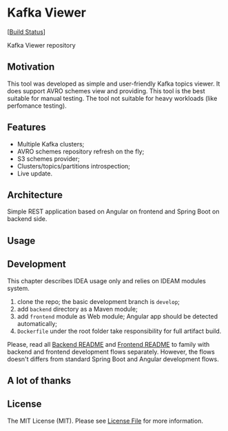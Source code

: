 # Kafka Viewer
[[Build Status](https://codebuild.us-east-1.amazonaws.com/badges?uuid=eyJlbmNyeXB0ZWREYXRhIjoicTFDbGEvQ3JEZzVSc3MzYml4KzNZUnFKYWlwZmsraStXRkQ5R2NUdTNCSFRnclBNc1hWcjNkRTBMRUdPVFJuRjNpQk43TU1PRThaelZCN0loVnlTeVd3PSIsIml2UGFyYW1ldGVyU3BlYyI6IkdtR3J4djF2aEU3a2txSUUiLCJtYXRlcmlhbFNldFNlcmlhbCI6MX0%3D&branch=master)]


Kafka Viewer repository

## Motivation
This tool was developed as simple and user-friendly Kafka topics viewer.
It does support AVRO schemes view and providing.
This tool is the best suitable for manual testing.
The tool not suitable for heavy workloads (like perfomance testing).

## Features
* Multiple Kafka clusters;
* AVRO schemes repository refresh on the fly;
* S3 schemes provider;
* Clusters/topics/partitions introspection;
* Live update.

## Architecture
Simple REST application based on Angular on frontend and Spring Boot on backend side.

## Usage

## Development

This chapter describes IDEA usage only and relies on IDEAM modules system.

1) clone the repo; the basic development branch is `develop`;
2) add `backend` directory as a Maven module;
3) add `frontend` module as Web module; Angular app should be detected automatically;
4) `Dockerfile` under the root folder take responsibility for full artifact build.

Please, read all [Backend README](https://github.com/PertsevRoman/kafka-viewer/blob/develop/backend/README.md)
and [Frontend README](https://github.com/PertsevRoman/kafka-viewer/blob/develop/frontend/README.md)
to family with backend and frontend development flows separately. However, the flows doesn't differs from
standard Spring Boot and Angular development flows. 

## A lot of thanks

## License
The MIT License (MIT). Please see [License File](LICENSE) for more information.
